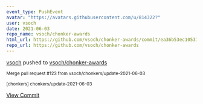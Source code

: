 ```yaml
---
event_type: PushEvent
avatar: "https://avatars.githubusercontent.com/u/814322?"
user: vsoch
date: 2021-06-03
repo_name: vsoch/chonker-awards
html_url: https://github.com/vsoch/chonker-awards/commit/ea36b53ec10531473aa445a00885b3567ef13547
repo_url: https://github.com/vsoch/chonker-awards
---
```


<a href='https://github.com/vsoch' target='_blank'>vsoch</a> pushed to <a href='https://github.com/vsoch/chonker-awards' target='_blank'>vsoch/chonker-awards</a>

<small>Merge pull request #123 from vsoch/chonkers/update-2021-06-03

[chonkers] chonkers/update-2021-06-03</small>

<a href='https://github.com/vsoch/chonker-awards/commit/ea36b53ec10531473aa445a00885b3567ef13547' target='_blank'>View Commit</a>